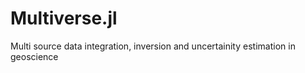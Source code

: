 # Multiverse.jl
Multi source data integration, inversion and uncertainity estimation in geoscience 
